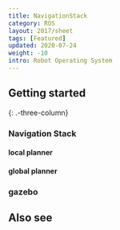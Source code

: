 ```yaml
---
title: NavigationStack
category: ROS
layout: 2017/sheet
tags: [Featured]
updated: 2020-07-24
weight: -10
intro: Robot Operating System
---
```


Getting started
---------------
{: .-three-column}

### Navigation Stack

#### local planner

<!-- | `fc`  | Go forward to character `c`  |
| `Fc`  | Go backward to character `c` |
{: .-shortcuts} -->

#### global planner
### gazebo


Also see
--------

<!-- - [Vim cheatsheet](https://vim.rtorr.com/) _(vim.rotrr.com)_
- [Vim documentation](http://vimdoc.sourceforge.net/htmldoc/) _(vimdoc.sourceforge.net)_
- [Interactive Vim tutorial](http://openvim.com/) _(openvim.com)_ -->
